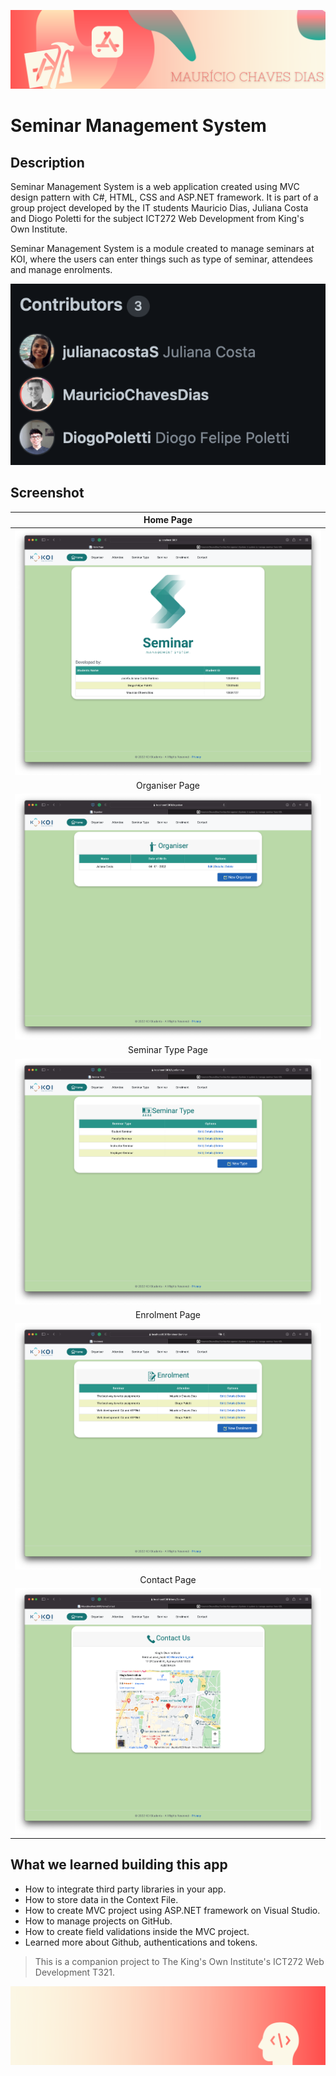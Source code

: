 
![Begin Banner](Documentation/readme-begin-banner-mau.png)

# Seminar Management System

## Description

Seminar Management System is a web application created using MVC design pattern with C#, HTML, CSS and ASP.NET framework. It is part of a group project developed by the IT students Mauricio Dias, Juliana Costa and Diogo Poletti for the subject ICT272 Web Development from King's Own Institute. 
 
Seminar Management System is a module created to manage seminars at KOI, where the users can enter things such as type of seminar, attendees and manage enrolments. 

<img src= Documentation/contributors.png>

## Screenshot

|                Home Page                 |
| :--------------------------------------: |
|    <img src= Documentation/home.png>     |
|                Organiser Page                 |
|    <img src= Documentation/organiser.png>     |
|             Seminar Type Page             |
| <img src= Documentation/seminar_type.png> |
|         Enrolment Page          |
|    <img src= Documentation/enrolment.png>    |
|               Contact Page               |
|   <img src= Documentation/contact.png>   |



## What we learned building this app

* How to integrate third party libraries in your app.
* How to store data in the Context File.
* How to create MVC project using ASP.NET framework on Visual Studio.
* How to manage projects on GitHub.
* How to create field validations inside the MVC project. 
* Learned more about Github, authentications and tokens. 




>This is a companion project to The King's Own Institute's ICT272 Web Development T321.

![End Banner](Documentation/readme-end-banner-mau.png)
